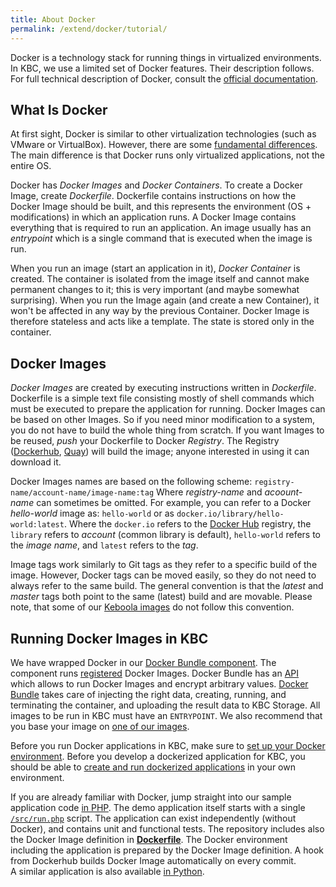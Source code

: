 ```yaml
---
title: About Docker
permalink: /extend/docker/tutorial/
---
```



Docker is a technology stack for running things in virtualized environments. In KBC, we use a limited set of Docker features. 
Their description follows. For full technical description of Docker, consult the 
[official documentation](https://docs.docker.com/).

## What Is Docker
At first sight, Docker is similar to other virtualization technologies (such as VMware or VirtualBox). 
However, there are some [fundamental differences](https://docs.docker.com/engine/understanding-docker/). 
The main difference is that Docker runs only virtualized applications, not the entire OS.

Docker has *Docker Images* and *Docker Containers*. To create a Docker Image, create *Dockerfile*. Dockerfile
contains instructions on how the Docker Image should be built, and this represents the environment (OS + modifications) in 
which an application runs. 
A Docker Image contains everything that is required to run an application. An image usually has an *entrypoint* which is 
a single command that is executed when the image is run.

When you run an image (start an application in it), *Docker Container* is created. The container
is isolated from the image itself and cannot make permanent changes to it; this is very important (and maybe somewhat
surprising). When you run the Image again (and create a new Container), it won't be affected in any way by the previous 
Container. Docker Image is therefore stateless and acts like a template. The state is stored only in the container.


## Docker Images
*Docker Images* are created by executing instructions written in *Dockerfile*. Dockerfile is a simple text
file consisting mostly of shell commands which must be executed to prepare the application for running.
Docker Images can be based on other Images. So if
you need minor modification to a system, you do not have to build the whole thing from scratch. If you want Images to be
reused, *push* your Dockerfile to Docker *Registry*. The Registry ([Dockerhub](https://hub.docker.com/), 
[Quay](https://quay.io/)) will build the image; anyone interested in using it can download it. 

Docker Images names are based on the following scheme: `registry-name/account-name/image-name:tag` Where _registry-name_ 
and _acoount-name_ can sometimes be omitted. For example, you can refer to a Docker _hello-world_ image as: `hello-world`
or as `docker.io/library/hello-world:latest`.
Where the `docker.io` refers to the [Docker Hub](https://hub.docker.com/) registry, 
the `library` refers to _account_ (common library is default), `hello-world` refers to the _image name_, 
and `latest` refers to the _tag_. 

Image tags work similarly to Git tags as they refer to a specific build of the image. However, Docker tags can be moved 
easily, so they do not need to always refer to the same build. The general convention is that the *latest* 
and *master* tags both point to the same (latest) build and are movable. Please note, that some of our 
[Keboola images](/extend/docker/images/) do not follow this convention. 

## Running Docker Images in KBC
We have wrapped Docker in our [Docker Bundle component](/overview/docker-bundle/). The component 
runs [registered](/extend/registration/) Docker Images. Docker Bundle
has an [API](https://app.apiary.io/kebooladocker/editor) 
which allows to run Docker Images and encrypt arbitrary values.
[Docker Bundle](/overview/docker-bundle/) takes 
care of injecting the right data, creating, running, and terminating the container, and uploading 
the result data to KBC Storage. All images to be run in KBC must have an `ENTRYPOINT`. 
We also recommend that you base your image on [one of our images](/extend/docker/images/).

Before you run Docker applications in KBC, make sure to 
[set up your Docker environment](/extend/docker/tutorial/setup/).
Before you develop a dockerized application for KBC, you should be able to 
[create and run dockerized applications](/extend/docker/tutorial/howto/) in your own environment.

If you are already familiar with Docker, jump straight into our sample application 
code [in PHP](https://github.com/keboola/docker-demo-app).
The demo application itself starts with a single  
[`/src/run.php`](https://github.com/keboola/docker-demo-app/blob/master/src/run.php) script. 
The application can exist independently (without Docker), and contains unit and functional tests.
The repository includes also the Docker Image definition in 
[**Dockerfile**](https://github.com/keboola/docker-demo-app/blob/master/Dockerfile). The Docker environment including the application
is prepared by the Docker Image definition. A hook from Dockerhub builds Docker Image automatically on every commit.  
A similar application is also available [in Python](https://github.com/keboola/python-custom-application-text-splitter).


